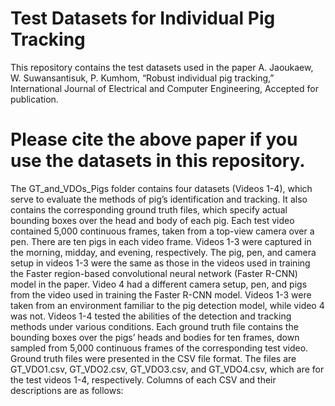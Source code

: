 # Test Datasets for Individual Pig Tracking 
This repository contains the test datasets used in the paper
A. Jaoukaew, W. Suwansantisuk, P. Kumhom, “Robust individual pig tracking,” International Journal of Electrical and Computer Engineering, Accepted for publication.
# Please cite the above paper if you use the datasets in this repository.
The GT_and_VDOs_Pigs folder contains four datasets (Videos 1-4), which serve to evaluate the methods of pig’s  identification and tracking. It also contains the corresponding ground truth files, which specify actual bounding boxes over the head and body of each pig.
Each test video contained 5,000 continuous frames, taken from a top-view camera over a pen. There are ten pigs in each video frame. Videos 1-3 were captured in the morning, midday, and evening, respectively. The pig, pen, and camera setup in videos 1-3 were the same as those in the videos used in training the Faster region-based convolutional neural network (Faster R-CNN) model in the paper. Video 4 had a different camera setup, pen, and pigs from the video used in training the Faster R-CNN model. Videos 1-3 were taken from an environment familiar to the pig detection model, while video 4 was not. Videos 1-4 tested the abilities of the detection and tracking methods under various conditions.
Each ground truth file contains the bounding boxes over the pigs’ heads and bodies for ten frames, down sampled from 5,000 continuous frames of the corresponding test video. Ground truth files were presented in the CSV file format. The files are GT_VDO1.csv, GT_VDO2.csv, GT_VDO3.csv, and GT_VDO4.csv, which are for the test videos 1-4, respectively. Columns of each CSV and their descriptions are as follows:
